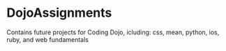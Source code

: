 # DojoAssignments
Contains future projects for Coding Dojo, icluding:
css, mean, python, ios, ruby, and web fundamentals
